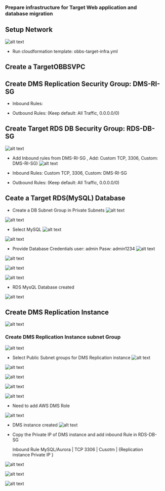 ### Prepare infrastructure for Target Web application and database migration

## Setup Network
![alt text](image.png)

- Run cloudformation template: obbs-target-infra.yml

## Create a TargetOBBSVPC


## Create DMS Replication Security Group: DMS-RI-SG 

- Inbound Rules:


- Outbound Rules:
    (Keep default: All Traffic, 0.0.0.0/0)



## Create Target RDS DB Security Group: RDS-DB-SG

![alt text](../images/dms8.1.png)

- Add Inbound rules from DMS-RI-SG , Add: Custom TCP, 3306, Custom: DMS-RI-SG)
![alt text](../images/dms8.2.png)

- Inbound Rules:
    Custom TCP, 3306, Custom: DMS-RI-SG

- Outbound Rules:
    (Keep default: All Traffic, 0.0.0.0/0)


## Ceate a Target RDS(MySQL) Database

- Create a DB Subnet Group in Private Subnets
![alt text](../images/dms1.png)

![alt text](../images/Tdb2.png) 

- Select MySQL
![alt text](../images/Tdb3.png) 

![alt text](../images/Tdb4.png) 

- Provide Database Credentials 
    user: admin
    Pasw: admin1234
![alt text](../images/Tdb5.png) 

![alt text](../images/Tdb6.png) 

![alt text](../images/Tdb7.png) 

![alt text](../images/Tdb8.png) 

- RDS MysQL Database created

![alt text](../images/Tdb9.png)


## Create DMS Replication Instance

![alt text](../../diagrams/image.png)

### Create DMS Replication Instance subnet Group

![alt text](../images/dms1.png)

- Select Public Subnet groups for DMS Replication instance
![alt text](../images/dms2.png)

![alt text](../images/dms3.png) 

![alt text](../images/dms4.png) 

![alt text](../images/dms5.png) 

![alt text](../images/dms6.png) 

- Need to add AWS DMS Role

![alt text](../images/dms7.png)

- DMS instance created 
![alt text](../images/dms9.png)

- Copy the Private IP of DMS instance and add inbound Rule in RDS-DB-SG 

  Inbound Rule
  MySQL/Aurora | TCP 3306 | Cusotm | {Replication instance Private IP }

![alt text](../images/dms8.png)

![alt text](../images/dms8.1.png)

![alt text](../images/dms8.2.png)






















